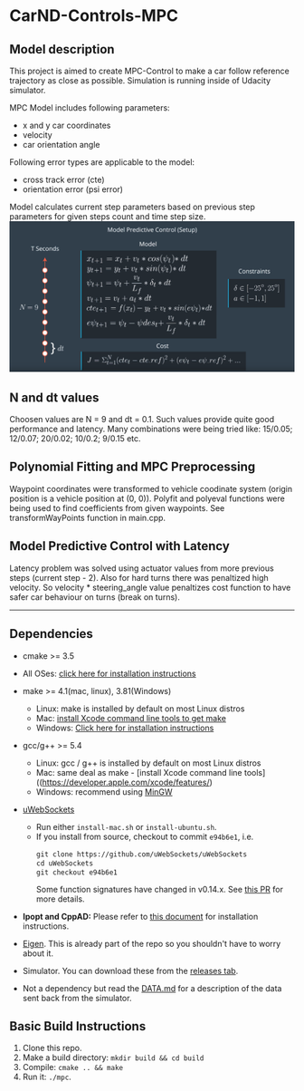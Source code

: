 # CarND-Controls-MPC


## Model description
This project is aimed to create MPC-Control to make a car follow reference trajectory as close as possible. Simulation is running inside of Udacity simulator.

MPC Model includes following parameters:
- x and y car coordinates
- velocity
- car orientation angle

Following error types are applicable to the model:
- cross track error (cte)
- orientation error (psi error)

Model calculates current step parameters based on previous step parameters for given steps count and time step size.
![alt text](screens/model.png)

## N and dt values
Choosen values are N = 9 and dt = 0.1. Such values provide quite good performance and latency. Many combinations were being tried like: 15/0.05; 12/0.07; 20/0.02; 10/0.2; 9/0.15 etc.

## Polynomial Fitting and MPC Preprocessing
Waypoint coordinates were transformed to vehicle coodinate system (origin position is a vehicle position at (0, 0)).
Polyfit and polyeval functions were being used to find coefficients from given waypoints. See transformWayPoints function in main.cpp.

## Model Predictive Control with Latency
Latency problem was solved using actuator values from more previous steps (current step - 2). Also for hard turns there was penaltized high velocity. So velocity * steering_angle value penaltizes cost function to have safer car behaviour on turns (break on turns).

---

## Dependencies

* cmake >= 3.5
 * All OSes: [click here for installation instructions](https://cmake.org/install/)
* make >= 4.1(mac, linux), 3.81(Windows)
  * Linux: make is installed by default on most Linux distros
  * Mac: [install Xcode command line tools to get make](https://developer.apple.com/xcode/features/)
  * Windows: [Click here for installation instructions](http://gnuwin32.sourceforge.net/packages/make.htm)
* gcc/g++ >= 5.4
  * Linux: gcc / g++ is installed by default on most Linux distros
  * Mac: same deal as make - [install Xcode command line tools]((https://developer.apple.com/xcode/features/)
  * Windows: recommend using [MinGW](http://www.mingw.org/)
* [uWebSockets](https://github.com/uWebSockets/uWebSockets)
  * Run either `install-mac.sh` or `install-ubuntu.sh`.
  * If you install from source, checkout to commit `e94b6e1`, i.e.
    ```
    git clone https://github.com/uWebSockets/uWebSockets
    cd uWebSockets
    git checkout e94b6e1
    ```
    Some function signatures have changed in v0.14.x. See [this PR](https://github.com/udacity/CarND-MPC-Project/pull/3) for more details.

* **Ipopt and CppAD:** Please refer to [this document](https://github.com/udacity/CarND-MPC-Project/blob/master/install_Ipopt_CppAD.md) for installation instructions.
* [Eigen](http://eigen.tuxfamily.org/index.php?title=Main_Page). This is already part of the repo so you shouldn't have to worry about it.
* Simulator. You can download these from the [releases tab](https://github.com/udacity/self-driving-car-sim/releases).
* Not a dependency but read the [DATA.md](./DATA.md) for a description of the data sent back from the simulator.


## Basic Build Instructions

1. Clone this repo.
2. Make a build directory: `mkdir build && cd build`
3. Compile: `cmake .. && make`
4. Run it: `./mpc`.
